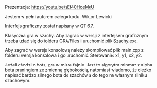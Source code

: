 Prezentacja: https://youtu.be/sEf40HceMeU

Jestem w pełni autorem całego kodu. Wiktor Lewicki

Interfejs graficzny został napisany w QT 6.7.

Klasyczna gra w szachy. Aby zagrać w wersji z interfejsem graficznym trzeba udać się do folderu GRA/Files i uruchomić plik Szachy.exe.

Aby zagrać w wersje konsolową należy skompilować plik main.cpp z folderu wersja konsolowa i go uruchomić. Sterowanie: x1, y1, x2, y2.

Jeżeli chodzi o bota, gra w miare fajnie. Jest to algorytm minmax z alpha beta pruningiem ze zmienną głębokością, natomiast wiadomo,
że cieżko napisać bardzo silnego bota do szachów a do tego na własnym silniku szachowym.

